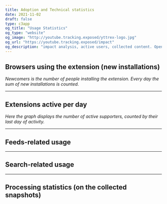 ```yaml
---
title: Adoption and Technical statistics
date: 2021-11-02
draft: false
type: c3app
og_title: "Usage Statistics"
og_type: "website"
og_image: "http://youtube.tracking.exposed/yttrex-logo.jpg"
og_url: "https://youtube.tracking.exposed/impact"
og_description: "impact analysis, active users, collected content. Open-data as long as is privacy preserving"
---
```


<!-- the graphs are appended in the 'div'. the ID #impression-graph is referenced in hugo-theme-trex/layouts/c3app/single.html -->

## Browsers using the extension (new installations)
<div id="supporters-graph" class="c3graph"></div>

_Newcomers is the number of people installing the extension. Every day the sum of new installations is counted._

---
## Extensions active per day
<div id="active-graph" class="c3graph"></div>

_Here the graph displays the number of active supporters, counted by their last day of activity._

---
## Feeds-related usage
<div id="feeds-graph" class="c3graph"></div>

---
## Search-related usage
<div id="search-graph" class="c3graph"></div>

---
## Processing statistics (on the collected snapshots)
<div id="processing-graph" class="c3graph"></div>
